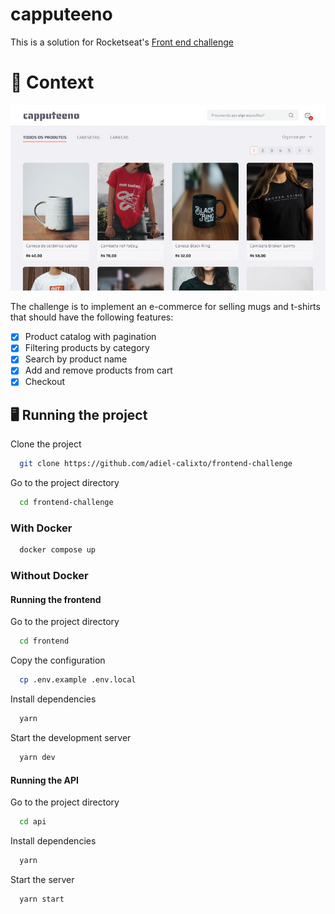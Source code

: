 # capputeeno

This is a solution for Rocketseat's [Front end challenge](https://github.com/Rocketseat/frontend-challenge)

# 🧠 Context

![Prototype](./.github/prototype.jpg)

The challenge is to implement an e-commerce for selling mugs and t-shirts that should have the following features:

- [x] Product catalog with pagination
- [x] Filtering products by category
- [x] Search by product name
- [x] Add and remove products from cart
- [x] Checkout

## 🖥️ Running the project

Clone the project

```bash
  git clone https://github.com/adiel-calixto/frontend-challenge
```

Go to the project directory

```bash
  cd frontend-challenge
```

### With Docker

```bash
  docker compose up
```

### Without Docker

#### Running the frontend

Go to the project directory

```bash
  cd frontend
```

Copy the configuration

```bash
  cp .env.example .env.local
```

Install dependencies

```bash
  yarn
```

Start the development server

```bash
  yarn dev
```

#### Running the API

Go to the project directory

```bash
  cd api
```

Install dependencies

```bash
  yarn
```

Start the server

```bash
  yarn start
```
